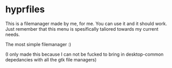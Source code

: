 # hyprfiles

This is a filemanager made by me, for me. You can use it and it should work. Just remember that this menu is spesifically taliored towards my current needs.

The most simple filemanager :)

(I only made this because I can not be fucked to bring in desktop-common depedancies with all the gtk file managers)
